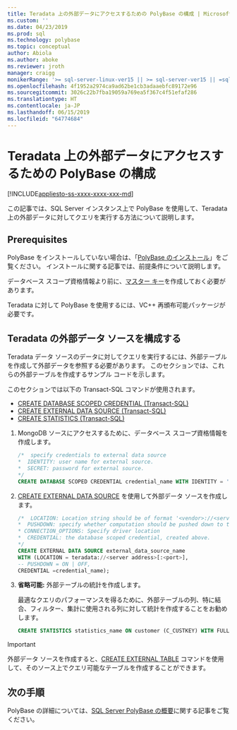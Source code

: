 ```yaml
---
title: Teradata 上の外部データにアクセスするための PolyBase の構成 | Microsoft Docs
ms.custom: ''
ms.date: 04/23/2019
ms.prod: sql
ms.technology: polybase
ms.topic: conceptual
author: Abiola
ms.author: aboke
ms.reviewer: jroth
manager: craigg
monikerRange: '>= sql-server-linux-ver15 || >= sql-server-ver15 || =sqlallproducts-allversions'
ms.openlocfilehash: 4f1952a2974ca9ad62be1cb3adaaebfc89172e96
ms.sourcegitcommit: 3026c22b7fba19059a769ea5f367c4f51efaf286
ms.translationtype: HT
ms.contentlocale: ja-JP
ms.lasthandoff: 06/15/2019
ms.locfileid: "64774684"
---
```

# <a name="configure-polybase-to-access-external-data-in-teradata"></a>Teradata 上の外部データにアクセスするための PolyBase の構成

[!INCLUDE[appliesto-ss-xxxx-xxxx-xxx-md](../../includes/appliesto-ss-xxxx-xxxx-xxx-md.md)]

この記事では、SQL Server インスタンス上で PolyBase を使用して、Teradata 上の外部データに対してクエリを実行する方法について説明します。

## <a name="prerequisites"></a>Prerequisites

PolyBase をインストールしていない場合は、「[PolyBase のインストール](polybase-installation.md)」をご覧ください。 インストールに関する記事では、前提条件について説明します。

データベース スコープ資格情報より前に、[マスター キー](../../t-sql/statements/create-master-key-transact-sql.md)を作成しておく必要があります。 

Teradata に対して PolyBase を使用するには、VC++ 再頒布可能パッケージが必要です。
 
## <a name="configure-a-teradata-external-data-source"></a>Teradata の外部データ ソースを構成する

Teradata データ ソースのデータに対してクエリを実行するには、外部テーブルを作成して外部データを参照する必要があります。 このセクションでは、これらの外部テーブルを作成するサンプル コードを示します。 



このセクションでは以下の Transact-SQL コマンドが使用されます。

- [CREATE DATABASE SCOPED CREDENTIAL (Transact-SQL)](../../t-sql/statements/create-database-scoped-credential-transact-sql.md)
- [CREATE EXTERNAL DATA SOURCE (Transact-SQL)](../../t-sql/statements/create-external-data-source-transact-sql.md) 
- [CREATE STATISTICS (Transact-SQL)](../../t-sql/statements/create-statistics-transact-sql.md)

1. MongoDB ソースにアクセスするために、データベース スコープ資格情報を作成します。

    ```sql
    /*  specify credentials to external data source
    *  IDENTITY: user name for external source. 
    *  SECRET: password for external source.
    */
    CREATE DATABASE SCOPED CREDENTIAL credential_name WITH IDENTITY = 'username', Secret = 'password';
    ```

1. [CREATE EXTERNAL DATA SOURCE](../../t-sql/statements/create-external-data-source-transact-sql.md) を使用して外部データ ソースを作成します。

    ```sql
    /*  LOCATION: Location string should be of format '<vendor>://<server>[:<port>]'.
    *  PUSHDOWN: specify whether computation should be pushed down to the source. ON by default.
    * CONNECTION_OPTIONS: Specify driver location
    *  CREDENTIAL: the database scoped credential, created above.
    */  
    CREATE EXTERNAL DATA SOURCE external_data_source_name
    WITH (LOCATION = teradata://<server address>[:<port>],
    -- PUSHDOWN = ON | OFF,
    CREDENTIAL =credential_name);
    ```

1. **省略可能:** 外部テーブルの統計を作成します。

    最適なクエリのパフォーマンスを得るために、外部テーブルの列、特に結合、フィルター、集計に使用される列に対して統計を作成することをお勧めします。

    ```sql
    CREATE STATISTICS statistics_name ON customer (C_CUSTKEY) WITH FULLSCAN; 
    ```

>[!IMPORTANT] 
>外部データ ソースを作成すると、[CREATE EXTERNAL TABLE](../../t-sql/statements/create-external-table-transact-sql.md) コマンドを使用して、そのソース上でクエリ可能なテーブルを作成することができます。

## <a name="next-steps"></a>次の手順

PolyBase の詳細については、[SQL Server PolyBase の概要](polybase-guide.md)に関する記事をご覧ください。
